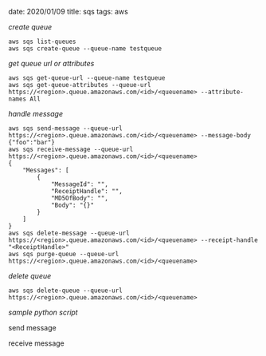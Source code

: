 date: 2020/01/09
title: sqs
tags: aws

*create queue*

	aws sqs list-queues
	aws sqs create-queue --queue-name testqueue

*get queue url or attributes*

	aws sqs get-queue-url --queue-name testqueue
	aws sqs get-queue-attributes --queue-url https://<region>.queue.amazonaws.com/<id>/<queuename> --attribute-names All

*handle message*

	aws sqs send-message --queue-url https://<region>.queue.amazonaws.com/<id>/<queuename> --message-body {"foo":"bar"}
	aws sqs receive-message --queue-url https://<region>.queue.amazonaws.com/<id>/<queuename>
	{
	    "Messages": [
	        {
	            "MessageId": "",
	            "ReceiptHandle": "",
	            "MD5OfBody": "",
	            "Body": "{}"
	        }
	    ]
	}
	aws sqs delete-message --queue-url https://<region>.queue.amazonaws.com/<id>/<queuename> --receipt-handle "<ReceiptHandle>"
	aws sqs purge-queue --queue-url https://<region>.queue.amazonaws.com/<id>/<queuename>

*delete queue*

	aws sqs delete-queue --queue-url https://<region>.queue.amazonaws.com/<id>/<queuename>

*sample python script*

send message
<script src="https://gist.github.com/mnod/0ed9ec48287d3a785a1e648911720b37.js?file=sqs_sendmessage.py"></script>

receive message
<script src="https://gist.github.com/mnod/0ed9ec48287d3a785a1e648911720b37.js?file=sqs_receivemessage.py"></script>

